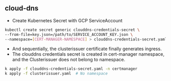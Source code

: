 ## cloud-dns

- Create Kubernetes Secret with GCP ServiceAccount

```bash
kubectl create secret generic clouddns-credentials-secret \
--from-file=key.json=/path/to/SERVICE_ACCOUNT_KEY.json \
--namespace=[CERT-MANAGER-NAMESPACE] > clouddns-credentials-secret.yaml
```

- And sequentially, the clusterissuer certificate finally generates ingress.
- The clouddns credentials secret is created in cert-manager namespace, and the Clusterissuer does not belong to namespace.

```bash
k apply -f clouddns-credentials-secret.yaml -n certmanager
k apply -f clusterissuer.yaml  # No namespace
```